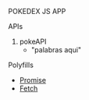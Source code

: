 POKEDEX JS APP

APIs
 1. pokeAPI
    * "palabras aqui"

Polyfills
* [Promise](https://github.com/bryanevan/simple-js-app/blob/main/js/promise-polyfill.js)
* [Fetch](https://github.com/bryanevan/simple-js-app/blob/main/js/fetch-polyfill.js)
